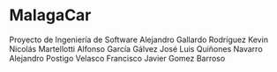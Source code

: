 ﻿# MalagaCar
Proyecto de Ingeniería de Software
Alejandro Gallardo Rodríguez
Kevin Nicolás Martellotti
Alfonso García Gálvez
José Luis Quiñones Navarro
Alejandro Postigo Velasco
Francisco Javier Gomez Barroso
